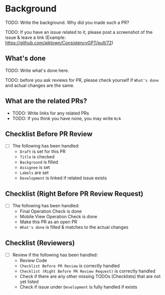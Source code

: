 # Background
TODO: Write the background. Why did you made such a PR?

TODO: If you have an issue related to it, please post a screenshot of the issue & leave a link (Example: https://github.com/ajktown/ConsistencyGPT/pull/72)

## What's done
TODO: Write what's done here.

TODO: before you ask reviews for PR, please check yourself if `What's done` and actual changes are the same.

## What are the related PRs?
- TODO: Write links for any related PRs
- TODO: If you think you have none, you may write `N/A`

## Checklist Before PR Review
- [ ] The following has been handled:
  - `Draft` is set for this PR
  - `Title` is checked
  - `Background` is filled
  - `Assignee` is set
  - `Labels` are set
  - `Development` is linked if related issue exists

## Checklist (Right Before PR Review Request)
- [ ] The following has been handled:
  - Final Operation Check is done
  - Mobile View Operation Check is done
  - Make this PR as an open PR
  - `What's done` is filled & matches to the actual changes

## Checklist (Reviewers)
- [ ] Review if the following has been handled:
  - Review Code
  - `Checklist Before PR Review` is correctly handled
  - `Checklist (Right Before PR Review Request)` is correctly handled
  - Check if there are any other missing TODOs (Checklists) that are not yet listed
  - Check if issue under `Development` is fully handled if exists



